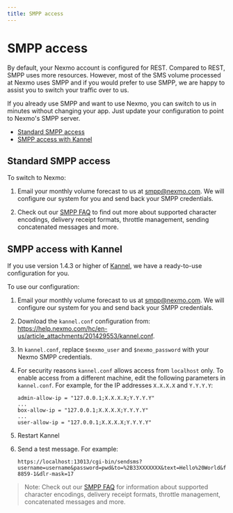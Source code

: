 ```yaml
---
title: SMPP access
---
```


# SMPP access

By default, your Nexmo account is configured for REST. Compared to REST, SMPP uses more resources. However, most of the SMS volume processed at Nexmo uses SMPP and if you would prefer to use SMPP, we are happy to assist you to switch your traffic over to us.

If you already use SMPP and want to use Nexmo, you can switch to us in minutes without changing your app. Just update your configuration to point to Nexmo's SMPP server.

- [Standard SMPP access](#standard-smpp-access)
- [SMPP access with Kannel](#smpp-access-with-kannel)

## Standard SMPP access

To switch to Nexmo:

1. Email your monthly volume forecast to us at [smpp@nexmo.com](mailto:smpp@nexmo.com). We will configure our system for you and send back your SMPP credentials.

2. Check out our [SMPP FAQ] to find out more about supported character encodings, delivery receipt formats, throttle management, sending concatenated messages and more.

## SMPP access with Kannel

If you use version 1.4.3 or higher of [Kannel](http://www.kannel.org/download.shtml), we have a ready-to-use configuration for you.

To use our configuration:

1. Email your monthly volume forecast to us at [smpp@nexmo.com](mailto:smpp@nexmo.com). We will configure our system for you and send back your SMPP credentials.

2. Download the `kannel.conf` configuration from: <https://help.nexmo.com/hc/en-us/article_attachments/201429553/kannel.conf>.

3. In `kannel.conf`, replace `$nexmo_user` and `$nexmo_password` with your Nexmo SMPP credentials.

4. For security reasons `kannel.conf` allows access from `localhost` only. To enable access from a different machine, edit the following parameters in `kannel.conf`. For example, for the IP addresses `X.X.X.X` and `Y.Y.Y.Y`:

    ```
    admin-allow-ip = "127.0.0.1;X.X.X.X;Y.Y.Y.Y"
    ...
    box-allow-ip = "127.0.0.1;X.X.X.X;Y.Y.Y.Y"
    ...
    user-allow-ip = "127.0.0.1;X.X.X.X;Y.Y.Y.Y"
    ```

5. Restart Kannel

6. Send a test message. For example:

    ```
    https://localhost:13013/cgi-bin/sendsms?username=username&password=pwd&to=%2B33XXXXXXX&text=Hello%20World&from=test&charset=ISO-8859-1&dlr-mask=17
    ```

> Note: Check out our [SMPP FAQ] for information about supported character encodings, delivery receipt formats, throttle management, concatenated messages and more.

[SMPP FAQ]: https://help.nexmo.com/hc/en-us/sections/200621223-FAQ-SMPP-API
